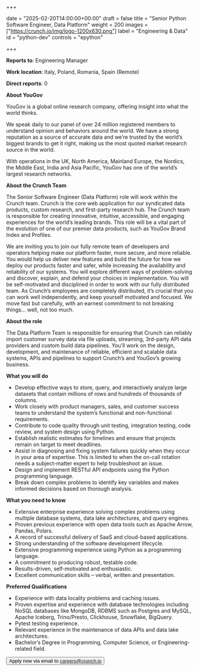 +++

date = "2025-02-20T14:00:00+00:00"
draft = false
title = "Senior Python Software Engineer, Data Platform"
weight = 200
images = ["https://crunch.io/img/logo-1200x630.png"]
label = "Engineering & Data"
id = "python-dev"
controls = "epython"

+++

**Reports to**: Engineering Manager

**Work location**: Italy, Poland, Romania, Spain (Remote)

**Direct reports**: 0

**About YouGov**

YouGov is a global online research company, offering insight into what the world thinks.

We speak daily to our panel of over 24 million registered members to understand opinion and behaviors around the world. We have a strong reputation as a source of accurate data and we’re trusted by the world’s biggest brands to get it right, making us the most quoted market research source in the world.

With operations in the UK, North America, Mainland Europe, the Nordics, the Middle East, India and Asia Pacific, YouGov has one of the world’s largest research networks.

**About the Crunch Team**

The Senior Software Engineer (Data Platform) role will work within the Crunch team. Crunch is the core web application for our syndicated data products, custom research, and first-party research hub. The Crunch team is responsible for creating innovative, intuitive, accessible, and engaging experiences for the world’s leading brands. This role will be a vital part of the evolution of one of our premier data products, such as YouGov Brand Index and Profiles.

We are inviting you to join our fully remote team of developers and operators helping make our platform faster, more secure, and more reliable. You would help us deliver new features and build the future for how we deploy our products faster and safer, while increasing the availability and reliability of our systems. You will explore different ways of problem-solving and discover, explain, and defend your choices in implementation. You will be self-motivated and disciplined in order to work with our fully distributed team. As Crunch’s employees are completely distributed, it’s crucial that you can work well independently, and keep yourself motivated and focused. We move fast but carefully, with an earnest commitment to not breaking things… well, not too much.

**About the role**

The Data Platform Team is responsible for ensuring that Crunch can reliably import customer survey data via file uploads, streaming, 3rd-party API data providers and custom build data pipelines. You’ll work on the design, development, and maintenance of reliable, efficient and scalable data systems, APIs and pipelines to support Crunch’s and YouGov’s growing business.

**What you will do**

- Develop effective ways to store, query, and interactively analyze large datasets that contain millions of rows and hundreds of thousands of columns.
- Work closely with product managers, sales, and customer success teams to understand the system’s functional and non-functional requirements.
- Contribute to code quality through unit testing, integration testing, code review, and system design using Python.
- Establish realistic estimates for timelines and ensure that projects remain on target to meet deadlines.
- Assist in diagnosing and fixing system failures quickly when they occur in your area of expertise. This is limited to when the on-call rotation needs a subject-matter expert to help troubleshoot an issue.
- Design and implement RESTful API endpoints using the Python programming language.
- Break down complex problems to identify key variables and makes informed decisions based on thorough analysis.

**What you need to know**

- Extensive enterprise experience solving complex problems using multiple database systems, data lake architectures, and query engines.
- Proven previous experience with open data tools such as Apache Arrow, Pandas, Polars.
- A record of successful delivery of SaaS and cloud-based applications.
- Strong understanding of the software development lifecycle.
- Extensive programming experience using Python as a programming language.
- A commitment to producing robust, testable code.
- Results-driven, self-motivated and enthusiastic.
- Excellent communication skills – verbal, written and presentation.

**Preferred Qualifications**

- Experience with data locality problems and caching issues.
- Proven expertise and experience with database technologies including NoSQL databases like MongoDB, RDBMS such as Postgres and MySQL, Apache Iceberg, Trino/Presto, Clickhouse, Snowflake, BigQuery.
- Pytest testing experience.
- Relevant experience in the maintenance of data APIs and data lake architectures.
- Bachelor’s Degree in Programming, Computer Science, or Engineering-related field.

[//]: # (<button class="btn btn-success" onclick="location.href='https://jobs.smartrecruiters.com/oneclick-ui/company/YouGov1/publication/500ebd66-7004-4592-9c7d-24bbaa1f9258?dcr_id=DCRA1';">Apply now</button>)
<button class="btn btn-success" onclick="location.href='mailto:careers@crunch.io';">Apply now via email to careers@crunch.io</button>
